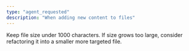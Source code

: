 ```yaml
---
type: "agent_requested"
description: "When adding new content to files"
---
```

Keep file size under 1000 characters. If size grows too large, consider refactoring it into a smaller more targeted file.